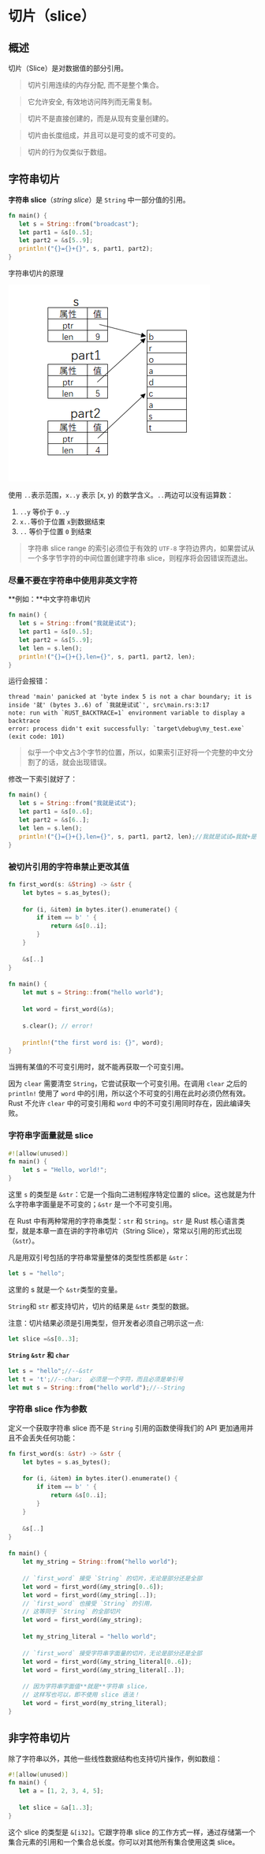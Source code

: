 # 切片（slice）

## 概述

切片（Slice）是对数据值的部分引用。

> 切片引用连续的内存分配, 而不是整个集合。

> 它允许安全, 有效地访问阵列而无需复制。

>切片不是直接创建的，而是从现有变量创建的。

>切片由长度组成，并且可以是可变的或不可变的。

> 切片的行为仅类似于数组。

## 字符串切片

**字符串 slice**（*string slice*）是 `String` 中一部分值的引用。

```rust
fn main() {
   let s = String::from("broadcast");
   let part1 = &s[0..5];
   let part2 = &s[5..9];
   println!("{}={}+{}", s, part1, part2);
}
```

字符串切片的原理

![img](../../static/images/rust-slice1.png)

使用 `..`表示范围，`x..y` 表示 [x, y) 的数学含义。`..`两边可以没有运算数：

1. `..y` 等价于 `0..y`
2. `x..`等价于位置 `x`到数据结束
3. `..` 等价于位置 `0` 到结束

> 字符串 slice range 的索引必须位于有效的 `UTF-8` 字符边界内，如果尝试从一个多字节字符的中间位置创建字符串 slice，则程序将会因错误而退出。

### 尽量不要在字符串中使用非英文字符

**例如：**中文字符串切片

```rust
fn main() {
   let s = String::from("我就是试试");
   let part1 = &s[0..5];
   let part2 = &s[5..9];
   let len = s.len();
   println!("{}={}+{},len={}", s, part1, part2, len);
}
```

运行会报错：

```shell
thread 'main' panicked at 'byte index 5 is not a char boundary; it is inside '就' (bytes 3..6) of `我就是试试`', src\main.rs:3:17
note: run with `RUST_BACKTRACE=1` environment variable to display a backtrace
error: process didn't exit successfully: `target\debug\my_test.exe` (exit code: 101)
```

> 似乎一个中文占3个字节的位置，所以，如果索引正好将一个完整的中文分割了的话，就会出现错误。

修改一下索引就好了：

```rust
fn main() {
   let s = String::from("我就是试试");
   let part1 = &s[0..6];
   let part2 = &s[6..];
   let len = s.len();
   println!("{}={}+{},len={}", s, part1, part2, len);//我就是试试=我就+是试试,len=15
}
```

### 被切片引用的字符串禁止更改其值

```rust
fn first_word(s: &String) -> &str {
    let bytes = s.as_bytes();

    for (i, &item) in bytes.iter().enumerate() {
        if item == b' ' {
            return &s[0..i];
        }
    }

    &s[..]
}

fn main() {
    let mut s = String::from("hello world");

    let word = first_word(&s);

    s.clear(); // error!

    println!("the first word is: {}", word);
}
```

当拥有某值的不可变引用时，就不能再获取一个可变引用。

因为 `clear` 需要清空 `String`，它尝试获取一个可变引用。在调用 `clear` 之后的 `println!` 使用了 `word` 中的引用，所以这个不可变的引用在此时必须仍然有效。Rust 不允许 `clear` 中的可变引用和 `word` 中的不可变引用同时存在，因此编译失败。

### 字符串字面量就是 slice

```rust
#![allow(unused)]
fn main() {
	let s = "Hello, world!";
}
```

这里 `s` 的类型是 `&str`：它是一个指向二进制程序特定位置的 slice。这也就是为什么字符串字面量是不可变的；`&str` 是一个不可变引用。

在 Rust 中有两种常用的字符串类型：`str` 和 `String`。`str` 是 Rust 核心语言类型，就是本章一直在讲的字符串切片（String Slice），常常以引用的形式出现（`&st`r）。

凡是用双引号包括的字符串常量整体的类型性质都是 `&str`：

```RUST
let s = "hello";
```

这里的 s 就是一个 `&str`类型的变量。

`String`和 `str` 都支持切片，切片的结果是 `&str` 类型的数据。

注意：切片结果必须是引用类型，但开发者必须自己明示这一点:

```rust
let slice =&s[0..3];
```

**`String` `&str` 和 `char`**

```rust
let s = "hello";//--&str
let t = 't';//--char;  必须是一个字符，而且必须是单引号
let mut s = String::from("hello world");//--String
```

### 字符串 slice 作为参数

定义一个获取字符串 slice 而不是 `String` 引用的函数使得我们的 API 更加通用并且不会丢失任何功能：

```rust
fn first_word(s: &str) -> &str {
    let bytes = s.as_bytes();

    for (i, &item) in bytes.iter().enumerate() {
        if item == b' ' {
            return &s[0..i];
        }
    }

    &s[..]
}

fn main() {
    let my_string = String::from("hello world");

    // `first_word` 接受 `String` 的切片，无论是部分还是全部
    let word = first_word(&my_string[0..6]);
    let word = first_word(&my_string[..]);
    // `first_word` 也接受 `String` 的引用，
    // 这等同于 `String` 的全部切片
    let word = first_word(&my_string);

    let my_string_literal = "hello world";

    // `first_word` 接受字符串字面量的切片，无论是部分还是全部
    let word = first_word(&my_string_literal[0..6]);
    let word = first_word(&my_string_literal[..]);

    // 因为字符串字面值**就是**字符串 slice，
    // 这样写也可以，即不使用 slice 语法！
    let word = first_word(my_string_literal);
}
```

## 非字符串切片

除了字符串以外，其他一些线性数据结构也支持切片操作，例如数组：

```rust
#![allow(unused)]
fn main() {
   let a = [1, 2, 3, 4, 5];

   let slice = &a[1..3];
}
```

这个 slice 的类型是 `&[i32]`。它跟字符串 slice 的工作方式一样，通过存储第一个集合元素的引用和一个集合总长度。你可以对其他所有集合使用这类 slice。